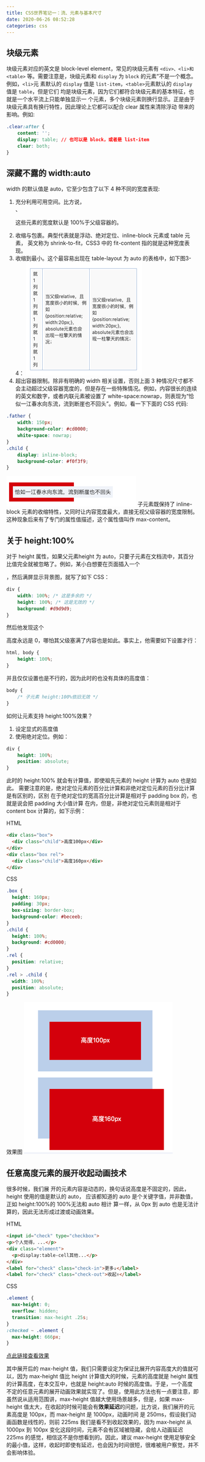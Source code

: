 ```yaml
---
title: CSS世界笔记一：流、元素与基本尺寸
date: 2020-06-26 08:52:28
categories: css
---
```


## 块级元素

块级元素对应的英文是 block-level element，常见的块级元素有 `<div>、<li>和<table>` 等。需要注意是，块级元素和 `display` 为 `block` 的元素”不是一个概念。例如，`<li>`元 素默认的 `display` 值是 `list-item`，`<table>`元素默认的 `display` 值是 `table`，但是它们 均是块级元素，因为它们都符合块级元素的基本特征，也就是一个水平流上只能单独显示一 个元素，多个块级元素则换行显示。正是由于块级元素具有换行特性，因此理论上它都可以配合 clear 属性来清除浮动 带来的影响。例如:
```css
.clear:after {
    content: '';
    display: table; // 也可以是 block，或者是 list-item
    clear: both;
}
```

## 深藏不露的 width:auto
width 的默认值是 auto，它至少包含了以下 4 种不同的宽度表现:
1. 充分利用可用空间。比方说，<div>、<p>这些元素的宽度默认是 100%于父级容器的。
2. 收缩与包裹。典型代表就是浮动、绝对定位、inline-block 元素或 table 元素， 英文称为 shrink-to-fit，CSS3 中的 fit-content 指的就是这种宽度表现。
3. 收缩到最小。这个最容易出现在 table-layout 为 auto 的表格中，如下图3-4：
![图3-4 table-layout:auto的表格的一柱擎天现象](/images/f9ac8a81e75af.png)
4. 超出容器限制。除非有明确的 width 相关设置，否则上面 3 种情况尺寸都不会主动超过父级容器宽度的，但是存在一些特殊情况。例如，内容很长的连续的英文和数字，或者内联元素被设置了 white-space:nowrap，则表现为“恰似一江春水向东流，流到断崖也不回头”。例如，看一下下面的 CSS 代码:
```css
.father {
    width: 150px;
    background-color: #cd0000;
    white-space: nowrap;
}
.child {
    display: inline-block;
    background-color: #f0f3f9;
}
```
![图3-5 nowrap 不换行超出容器限制](/images/5869b0247becb.png)
子元素既保持了 inline-block 元素的收缩特性，又同时让内容宽度最大，直接无视父级容器的宽度限制。这种现象后来有了专门的属性值描述，这个属性值叫作 max-content。

## 关于 height:100%
对于 height 属性，如果父元素height 为 auto，只要子元素在文档流中，其百分比值完全就被忽略了。例如，某小白想要在页面插入一个<div>，然后满屏显示背景图，就写了如下 CSS：
```css
div {
    width: 100%; /* 这是多余的 */
    height: 100%; /* 这是无效的 */
    background: #d9d9d9;
}
```
然后他发现这个<div>高度永远是 0，哪怕其父级<body>塞满了内容也是如此。事实上，他需要如下设置才行：
```css
html, body {
    height: 100%;
}
```
并且仅仅设置<body>也是不行的，因为此时的<body>也没有具体的高度值：
```css
body {
    /* 子元素 height:100%依旧无效 */
}
```
如何让元素支持 height:100%效果？
1. 设定显式的高度值
2. 使用绝对定位。例如：
```css
div {
    height: 100%;
    position: absolute;
}
```
此时的 height:100% 就会有计算值，即使祖先元素的 height 计算为 auto 也是如此。 需要注意的是，绝对定位元素的百分比计算和非绝对定位元素的百分比计算是有区别的，区别 在于绝对定位的宽高百分比计算是相对于 padding box 的，也就是说会把 padding 大小值计算 在内，但是，非绝对定位元素则是相对于 content box 计算的，如下示例：

HTML
```html
<div class="box">
  <div class="child">高度100px</div>
</div>
<div class="box rel">
  <div class="child">高度160px</div>
</div>
```

CSS
```css
.box {
  height: 160px;
  padding: 30px;
  box-sizing: border-box;
  background-color: #beceeb;
}
.child {
  height: 100%;
  background: #cd0000;
}
.rel {
  position: relative;
}
.rel > .child {
  width: 100%;
  position: absolute;
}
```
效果图
![图3-25 绝对定位和非绝对定位元素百分比值计算区别](/images/WX20200628-094934.png)

## 任意高度元素的展开收起动画技术
很多时候，我们展 开的元素内容是动态的，换句话说高度是不固定的，因此，height 使用的值是默认的 auto， 应该都知道的 auto 是个关键字值，并非数值，正如 height:100%的 100%无法和 auto 相计 算一样，从 0px 到 auto 也是无法计算的，因此无法形成过渡或动画效果。

HTML
```html
<input id="check" type="checkbox">
<p>个人觉得，...</p>
<div class="element">
  <p>display:table-cell其他...</p>
</div>
<label for="check" class="check-in">更多↓</label>
<label for="check" class="check-out">收起↑</label>
```

CSS
```css
.element {
  max-height: 0;
  overflow: hidden;
  transition: max-height .25s;
}
:checked ~ .element {
  max-height: 666px;
}
```

[点此链接查看效果](https://demo.cssworld.cn/3/3-2.php)

其中展开后的 max-height 值，我们只需要设定为保证比展开内容高度大的值就可以，因为 max-height 值比 height 计算值大的时候，元素的高度就是 height 属性的计算高度，在本交互中，也就是 height:auto 时候的高度值。于是，一个高度 不定的任意元素的展开动画效果就实现了。但是，使用此方法也有一点要注意，即虽然说从适用范围讲，max-height 值越大使用场景越多，但是，如果 max-height 值太大，在收起的时候可能会有**效果延迟**的问题，比方说，我们展开的元素高度是 100px，而 max-height 是 1000px，动画时间 是 250ms，假设我们动画函数是线性的，则前 225ms 我们是看不到收起效果的，因为 max-height 从 1000px 到 100px 变化这段时间，元素不会有区域被隐藏，会给人动画延迟 225ms 的感觉，相信这不是你想看到的。因此，建议 max-height 使用足够安全的最小值，这样，收起时即使有延迟，也会因为时间很短，很难被用户察觉，并不会影响体验。